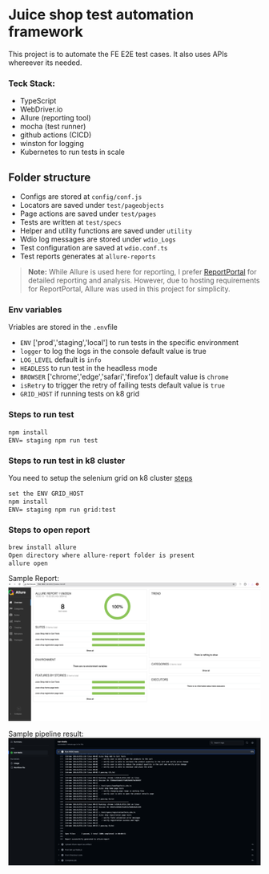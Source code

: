 <!-- @format -->

# Juice shop test automation framework

This project is to automate the FE E2E test cases. It also uses APIs whereever its needed.

### Teck Stack:

- TypeScript
- WebDriver.io
- Allure (reporting tool)
- mocha (test runner)
- github actions (CICD)
- winston for logging
- Kubernetes to run tests in scale

## Folder structure

- Configs are stored at `config/conf.js`
- Locators are saved under `test/pageobjects`
- Page actions are saved under `test/pages`
- Tests are written at `test/specs`
- Helper and utility functions are saved under `utility`
- Wdio log messages are stored under `wdio_Logs`
- Test configuration are saved at `wdio.conf.ts`
- Test reports generates at `allure-reports`

> **Note:** While Allure is used here for reporting, I prefer [ReportPortal](reportportal.io) for detailed reporting and analysis. However, due to hosting requirements for ReportPortal, Allure was used in this project for simplicity.

### Env variables

Vriables are stored in the `.env`file

- `ENV` ['prod','staging','local'] to run tests in the specific environment
- `logger` to log the logs in the console default value is true
- `LOG_LEVEL` default is `info`
- `HEADLESS` to run test in the headless mode
- `BROWSER` ['chrome','edge','safari','firefox'] default value is `chrome`
- `isRetry` to trigger the retry of failing tests default value is `true`
- `GRID_HOST` if running tests on k8 grid

### Steps to run test

```shell
npm install
ENV= staging npm run test
```

### Steps to run test in k8 cluster

You need to setup the selenium grid on k8 cluster [steps](https://github.com/SeleniumHQ/docker-selenium/tree/trunk/charts/selenium-grid)

```shell
set the ENV GRID_HOST
npm install
ENV= staging npm run grid:test
```

### Steps to open report

```shell
brew install allure
Open directory where allure-report folder is present
allure open
```

Sample Report:
![Screenshot](snapshots/sampleReport.png)

Sample pipeline result:
![Screenshot](snapshots/pipeline.png)
